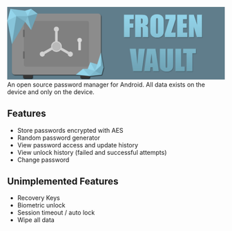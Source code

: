 ![Frozen Vault](assets/frozen-vault-project-banner.jpg)
An open source password manager for Android.
All data exists on the device and only on the device.

## Features
* Store passwords encrypted with AES
* Random password generator
* View password access and update history
* View unlock history (failed and successful attempts)
* Change password

## Unimplemented Features
* Recovery Keys
* Biometric unlock
* Session timeout / auto lock
* Wipe all data
